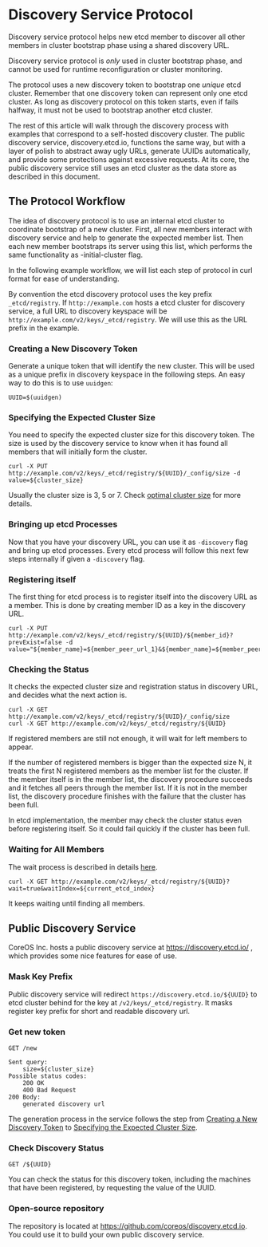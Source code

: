 # Discovery Service Protocol

Discovery service protocol helps new etcd member to discover all other members in cluster bootstrap phase using a shared discovery URL.

Discovery service protocol is _only_ used in cluster bootstrap phase, and cannot be used for runtime reconfiguration or cluster monitoring.

The protocol uses a new discovery token to bootstrap one _unique_ etcd cluster. Remember that one discovery token can represent only one etcd cluster. As long as discovery protocol on this token starts, even if fails halfway, it must not be used to bootstrap another etcd cluster.

The rest of this article will walk through the discovery process with examples that correspond to a self-hosted discovery cluster. The public discovery service, discovery.etcd.io, functions the same way, but with a layer of polish to abstract away ugly URLs, generate UUIDs automatically, and provide some protections against excessive requests. At its core, the public discovery service still uses an etcd cluster as the data store as described in this document.

## The Protocol Workflow

The idea of discovery protocol is to use an internal etcd cluster to coordinate bootstrap of a new cluster. First, all new members interact with discovery service and help to generate the expected member list. Then each new member bootstraps its server using this list, which performs the same functionality as -initial-cluster flag.

In the following example workflow, we will list each step of protocol in curl format for ease of understanding.

By convention the etcd discovery protocol uses the key prefix `_etcd/registry`. If `http://example.com` hosts a etcd cluster for discovery service, a full URL to discovery keyspace will be `http://example.com/v2/keys/_etcd/registry`. We will use this as the URL prefix in the example.

### Creating a New Discovery Token

Generate a unique token that will identify the new cluster. This will be used as a unique prefix in discovery keyspace in the following steps. An easy way to do this is to use `uuidgen`:

```
UUID=$(uuidgen)
```

### Specifying the Expected Cluster Size

You need to specify the expected cluster size for this discovery token. The size is used by the discovery service to know when it has found all members that will initially form the cluster.

```
curl -X PUT http://example.com/v2/keys/_etcd/registry/${UUID}/_config/size -d value=${cluster_size}
```

Usually the cluster size is 3, 5 or 7. Check [optimal cluster size](admin_guide.md#optimal-cluster-size) for more details.

### Bringing up etcd Processes

Now that you have your discovery URL, you can use it as `-discovery` flag and bring up etcd processes. Every etcd process will follow this next few steps internally if given a `-discovery` flag.

### Registering itself

The first thing for etcd process is to register itself into the discovery URL as a member. This is done by creating member ID as a key in the discovery URL.

```
curl -X PUT http://example.com/v2/keys/_etcd/registry/${UUID}/${member_id}?prevExist=false -d value="${member_name}=${member_peer_url_1}&${member_name}=${member_peer_url_2}"
```

### Checking the Status

It checks the expected cluster size and registration status in discovery URL, and decides what the next action is.

```
curl -X GET http://example.com/v2/keys/_etcd/registry/${UUID}/_config/size
curl -X GET http://example.com/v2/keys/_etcd/registry/${UUID}
```

If registered members are still not enough, it will wait for left members to appear.

If the number of registered members is bigger than the expected size N, it treats the first N registered members as the member list for the cluster. If the member itself is in the member list, the discovery procedure succeeds and it fetches all peers through the member list. If it is not in the member list, the discovery procedure finishes with the failure that the cluster has been full.

In etcd implementation, the member may check the cluster status even before registering itself. So it could fail quickly if the cluster has been full.

### Waiting for All Members


The wait process is described in details [here](https://github.com/coreos/etcd/blob/master/Documentation/api.md#waiting-for-a-change).

```
curl -X GET http://example.com/v2/keys/_etcd/registry/${UUID}?wait=true&waitIndex=${current_etcd_index}
```

It keeps waiting until finding all members.

## Public Discovery Service

CoreOS Inc. hosts a public discovery service at https://discovery.etcd.io/ , which provides some nice features for ease of use.

### Mask Key Prefix

Public discovery service will redirect `https://discovery.etcd.io/${UUID}` to etcd cluster behind for the key at `/v2/keys/_etcd/registry`. It masks register key prefix for short and readable discovery url.

### Get new token

```
GET /new

Sent query:
	size=${cluster_size}
Possible status codes:
	200 OK
	400 Bad Request
200 Body:
	generated discovery url
```

The generation process in the service follows the step from [Creating a New Discovery Token](#creating-a-new-discovery-token) to [Specifying the Expected Cluster Size](#specifying-the-expected-cluster-size).

### Check Discovery Status

```
GET /${UUID}
```

You can check the status for this discovery token, including the machines that have been registered, by requesting the value of the UUID.

### Open-source repository

The repository is located at https://github.com/coreos/discovery.etcd.io. You could use it to build your own public discovery service.
